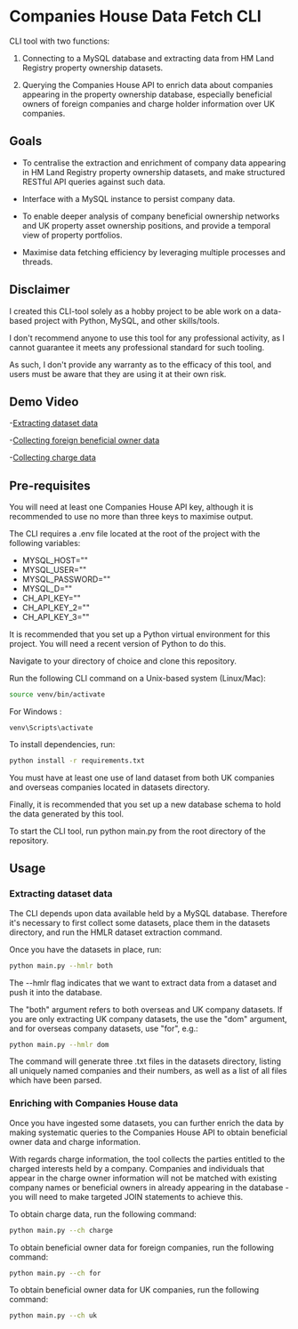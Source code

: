 # Companies House Data Fetch CLI

CLI tool with two functions:

1) Connecting to a MySQL database and extracting data from HM Land Registry
property ownership datasets.

2) Querying the Companies House API to enrich data about companies appearing in the
property ownership database, especially beneficial owners of foreign companies and
charge holder information over UK companies.

## Goals

- To centralise the extraction and enrichment of company data appearing in HM Land Registry property ownership datasets, and make structured RESTful API queries against such data.

- Interface with a MySQL instance to persist company data. 

- To enable deeper analysis of company beneficial ownership networks and UK property asset ownership positions, and provide a temporal view of property portfolios.

- Maximise data fetching efficiency by leveraging multiple processes and threads.

## Disclaimer

I created this CLI-tool solely as a hobby project to be able work on a data-based project with Python, MySQL, and other skills/tools. 

I don't recommend anyone to use this tool for any professional activity, as 
I cannot guarantee it meets any professional standard for such tooling.

As such, I don't provide any warranty as to the efficacy of this tool, and users 
must be aware that they are using it at their own risk.
 
## Demo Video

-[Extracting dataset data](https://vimeo.com/1075356609)

-[Collecting foreign beneficial owner data](https://vimeo.com/1075356646)

-[Collecting charge data](https://vimeo.com/1075356671)

## Pre-requisites 

You will need at least one Companies House API key, although it is recommended to 
use no more than three keys to maximise output.

The CLI requires a .env file located at the root of the project with the following
variables:
- MYSQL_HOST=""
- MYSQL_USER=""
- MYSQL_PASSWORD=""
- MYSQL_D=""
- CH_API_KEY=""
- CH_API_KEY_2=""
- CH_API_KEY_3=""

It is recommended that you set up a Python virtual environment for this project. You will need a recent version of Python to do this.

Navigate to your directory of choice and clone this repository. 

Run the following CLI command on a Unix-based system (Linux/Mac):

```bash
source venv/bin/activate
```

For Windows :

```shell
venv\Scripts\activate
```

To install dependencies, run: 
```bash
python install -r requirements.txt
```

You must have at least one use of land dataset from both UK companies and 
overseas companies located in datasets directory.

Finally, it is recommended that you set up a new database schema to hold the
data generated by this tool.

To start the CLI tool, run python main.py from the root directory of the repository.

## Usage

### Extracting dataset data

The CLI depends upon data available held by a MySQL database. Therefore it's necessary to first collect some datasets, place them in the datasets directory, and run the HMLR dataset extraction command.

Once you have the datasets in place, run:

```bash
python main.py --hmlr both
```

The --hmlr flag indicates that we want to extract data from a dataset and push it into the database.

The "both" argument refers to both overseas and UK company datasets. If you are only extracting UK company datasets, the use the "dom" argument, and for overseas company datasets, use "for", e.g.:

```bash
python main.py --hmlr dom
```

The command will generate three .txt files in the datasets directory, listing all uniquely named companies and their numbers, as well as a list of all files which have been parsed.

### Enriching with Companies House data

Once you have ingested some datasets, you can further enrich the data by making systematic queries to the Companies House API to obtain beneficial owner data and charge information.  

With regards charge information, the tool collects the parties entitled to the charged interests held by a company. Companies and individuals that appear in the charge owner information will not be matched with existing company names or beneficial owners in already appearing in the database - you will need to make targeted JOIN statements to achieve this. 

To obtain charge data, run the following command:

```bash
python main.py --ch charge
```

To obtain beneficial owner data for foreign companies, run the following command:

```bash
python main.py --ch for
```

To obtain beneficial owner data for UK companies, run the following command:

```bash
python main.py --ch uk
```